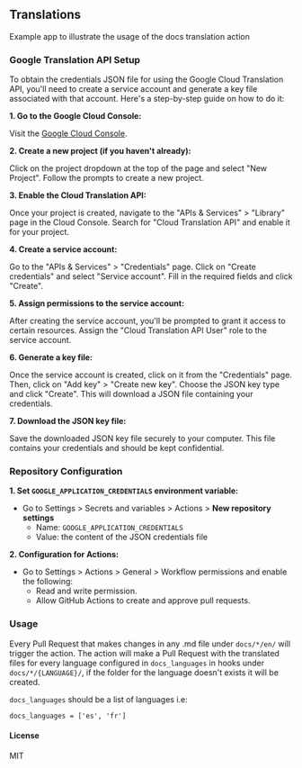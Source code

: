 ## Translations

Example app to illustrate the usage of the docs translation action


### Google Translation API Setup

To obtain the credentials JSON file for using the Google Cloud Translation API, you'll need to create a service account and generate a key file associated with that account. Here's a step-by-step guide on how to do it:

**1. Go to the Google Cloud Console:**

Visit the [Google Cloud Console](https://chatgpt.com/c/768c08ec-9330-4b0a-9c55-5e0119f695af#:~:text=Console%3A%0AVisit%20the-,Google%20Cloud%20Console,-.).

**2. Create a new project (if you haven't already):**

Click on the project dropdown at the top of the page and select "New Project". Follow the prompts to create a new project.

**3. Enable the Cloud Translation API:**

Once your project is created, navigate to the "APIs & Services" > "Library" page in the Cloud Console. Search for "Cloud Translation API" and enable it for your project.

**4. Create a service account:**

Go to the "APIs & Services" > "Credentials" page. Click on "Create credentials" and select "Service account". Fill in the required fields and click "Create".

**5. Assign permissions to the service account:**

After creating the service account, you'll be prompted to grant it access to certain resources. Assign the "Cloud Translation API User" role to the service account.

**6. Generate a key file:**

Once the service account is created, click on it from the "Credentials" page. Then, click on "Add key" > "Create new key". Choose the JSON key type and click "Create". This will download a JSON file containing your credentials.

**7. Download the JSON key file:**

Save the downloaded JSON key file securely to your computer. This file contains your credentials and should be kept confidential.


### Repository Configuration

**1. Set `GOOGLE_APPLICATION_CREDENTIALS` environment variable:**

- Go to Settings > Secrets and variables > Actions > **New repository settings**
    - Name: `GOOGLE_APPLICATION_CREDENTIALS`
    - Value: the content of the JSON credentials file

**2. Configuration for Actions:**

- Go to Settings >  Actions > General > Workflow permissions and enable the following:
    - Read and write permission.    
    - Allow GitHub Actions to create and approve pull requests.


### Usage

Every Pull Request that makes changes in any .md file under `docs/*/en/` will trigger the action.
The action will make a Pull Request with the translated files for every language configured in `docs_languages` in hooks under `docs/*/{LANGUAGE}/`, if the folder for the language doesn't exists it will be created.


`docs_languages` should be a list of languages i.e:

`docs_languages = ['es', 'fr']`





#### License

MIT
